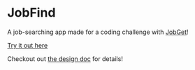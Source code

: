 # JobFind
A job-searching app made for a coding challenge with [JobGet](https://www.jobget.com/)!

[Try it out here](https://petevdp.github.io/JobFind)

Checkout out [the design doc](./design.md) for details!